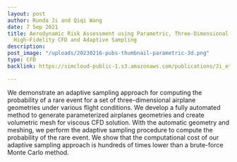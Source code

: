 ```yaml
---
layout: post
author: Runda Ji and Qiqi Wang
date: 7 Sep 2021
title: Aerodynamic Risk Assessment using Parametric, Three-Dimensional Unstructured,
  High-Fidelity CFD and Adaptive Sampling
description: 
post_image: "/uploads/20230216-pubs-thumbnail-parametric-3d.png"
type: CFD
backlink: https://simcloud-public-1.s3.amazonaws.com/publications/Ji_et_al_2021_Aerodynamic_Risk_Assessment_using_Parametric_Three-Dimensional_Unstructured_High-Fidelity_CFD_and_Adaptive_Sampling.pdf

---
```

We demonstrate an adaptive sampling approach for computing the probability of a rare event for a set of three-dimensional airplane geometries under various flight conditions. We develop a fully automated method to generate parameterized airplanes geometries and create volumetric mesh for viscous CFD solution. With the automatic geometry and meshing, we perform the adaptive sampling procedure to compute the probability of the rare event. We show that the computational cost of our adaptive sampling approach is hundreds of times lower than a brute-force Monte Carlo method.